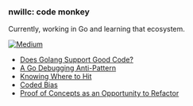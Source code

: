 ### nwillc: code monkey

Currently, working in Go and learning that ecosystem. 

[![Medium](https://img.shields.io/badge/medium-%2312100E.svg?&style=for-the-badge&logo=medium&logoColor=white)](https://medium.com/@nwillc)
<!-- BLOG-POST-LIST:START -->
- [Does Golang Support Good Code?](https://levelup.gitconnected.com/does-go-support-good-code-5a4cb76bdd2e?source=rss-c9a4243d7014------2)
- [A Go Debugging Anti-Pattern](https://levelup.gitconnected.com/a-go-debugging-anti-pattern-6777a1fe7c34?source=rss-c9a4243d7014------2)
- [Knowing Where to Hit](https://nwillc.medium.com/knowing-where-to-hit-97a72f9b8539?source=rss-c9a4243d7014------2)
- [Coded Bias](https://medium.com/swlh/coded-bias-6b3e104b4fa3?source=rss-c9a4243d7014------2)
- [Proof of Concepts as an Opportunity to Refactor](https://levelup.gitconnected.com/proof-of-concepts-as-an-opportunity-to-refactor-2041ba7d472e?source=rss-c9a4243d7014------2)
<!-- BLOG-POST-LIST:END -->
